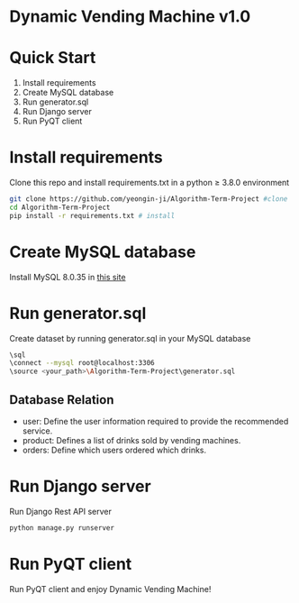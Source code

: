 # Dynamic Vending Machine v1.0


# Quick Start

1. Install requirements
2. Create MySQL database
3. Run generator.sql
4. Run Django server
5. Run PyQT client    

# Install requirements

Clone this repo and install requirements.txt in a python ≥ 3.8.0 environment

```bash
git clone https://github.com/yeongin-ji/Algorithm-Term-Project #clone
cd Algorithm-Term-Project
pip install -r requirements.txt # install
```
    
# Create MySQL database

Install MySQL 8.0.35 in [this site](https://dev.mysql.com/downloads/installer/)
    
# Run generator.sql

Create dataset by running generator.sql in your MySQL database

```bash
\sql
\connect --mysql root@localhost:3306
\source <your_path>\Algorithm-Term-Project\generator.sql
```
    
## Database Relation

- user: Define the user information required to provide the recommended service.
- product: Defines a list of drinks sold by vending machines.
- orders: Define which users ordered which drinks.
    
# Run Django server

Run Django Rest API server

```bash
python manage.py runserver
```
    
# Run PyQT client

Run PyQT client and enjoy Dynamic Vending Machine!